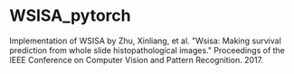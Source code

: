 # WSISA_pytorch
Implementation of WSISA by
Zhu, Xinliang, et al. "Wsisa: Making survival prediction from whole slide histopathological images." Proceedings of the IEEE Conference on Computer Vision and Pattern Recognition. 2017.
